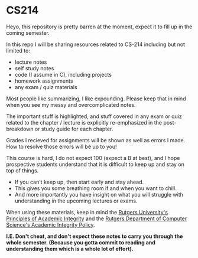 # CS214

Heyo, this repository is pretty barren at the moment, expect it to fill up
in the coming semester.

In this repo I will be sharing resources related to CS-214 including
but not limited to:

- lecture notes
- self study notes
- code (I assume in C), including projects
- homework assignments
- any exam / quiz materials

Most people like summarizing, I like expounding. Please keep that
in mind when you see my messy and overcomplicated notes.

The important stuff is highlighted, and stuff covered in any exam
or quiz related to the chapter / lecture is explicitly re-emphasized
in the post-breakdown or study guide for each chapter.

Grades I recieved for assignments will be shown as well as errors
I made. How to resolve those errors will be up to you!

This course is hard, I do not expect 100 (expect a B at best), 
and I hope prospective students understand that it is difficult 
to keep up and stay on top of things.

- If you can't keep up, then start early and stay ahead.
- This gives you some breathing room if and when you want to chill.
- And more importantly you have insight on what you will struggle with
understanding in the upcoming lectures or exams.

When using these materials, keep in mind the [Rutgers University's Principles of Academic Integrity](http://academicintegrity.rutgers.edu/) and the [Rutgers Department of Computer Science's Academic Integrity Policy](https://www.cs.rutgers.edu/academic-integrity/introduction).

**I.E. Don't cheat, and don't expect these notes to carry you
through the whole semester. (Because you gotta commit to reading
and understanding them which is a whole lot of effort).**
